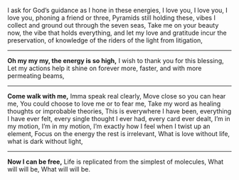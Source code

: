 I ask for God’s guidance as I hone in these energies,
I love you, I love you, I love you, phoning a friend or three,
Pyramids still holding these,
vibes I collect and ground out through the seven seas,
Take me on your beauty now, the vibe that holds everything,
and let my love and gratitude incur the preservation,
of knowledge of the riders of the light from litigation,
___
**Oh my my my, the energy is so high,**
I wish to thank you for this blessing,
Let my actions help it shine on forever more,
faster, and with more permeating beams,
___
**Come walk with me,**
Imma speak real clearly,
Move close so you can hear me,
You could choose to love me or to fear me,
Take my word as healing thoughts or improbable theories,
This is everywhere I have been,
everything I have ever felt,
every single thought I ever had,
every card ever dealt,
I’m in my motion,
I’m in my motion,
I’m exactly how I feel when I twist up an element,
Focus on the energy the rest is irrelevant,
What is love without life, what is dark without light,
___
**Now I can be free,**
Life is replicated from the simplest of molecules,
What will will be,
What will will be.
<!--stackedit_data:
eyJoaXN0b3J5IjpbLTEzMjk3NDU2NV19
-->